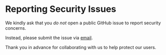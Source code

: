 # Reporting Security Issues

We kindly ask that you *do not* open a public GitHub issue to report security concerns.

Instead, please submit the issue via [email](mailto:andres.martinez@ironwarden.com).

Thank you in advance for collaborating with us to help protect our users.